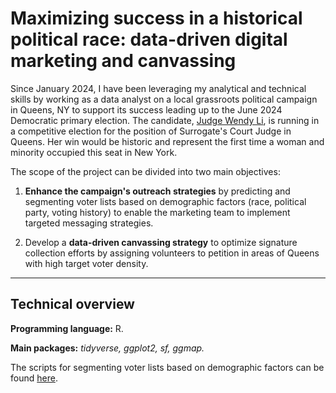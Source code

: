 # Maximizing success in a historical political race: data-driven digital marketing and canvassing

Since January 2024, I have been leveraging my analytical and technical skills by working as a data analyst on a local grassroots political campaign in Queens, NY to support its success leading up to the June 2024 Democratic primary election. The candidate, [Judge Wendy Li](https://www.voteforwendyli.com/), is running in a competitive election for the position of Surrogate's Court Judge in Queens. Her win would be historic and represent the first time a woman and minority occupied this seat in New York. 

The scope of the project can be divided into two main objectives:

1) **Enhance the campaign's outreach strategies** by predicting and segmenting voter lists based on demographic factors (race, political party, voting history) to enable the marketing team to implement targeted messaging strategies. 

2) Develop a **data-driven canvassing strategy** to optimize signature collection efforts by assigning volunteers to petition in areas of Queens with high target voter density.

---

## Technical overview

**Programming language:** R.

**Main packages:** _tidyverse, ggplot2, sf, ggmap._

The scripts for segmenting voter lists based on demographic factors can be found [here](https://github.com/ruiruigaoh/campaign_fellowship/tree/main/scripts).

